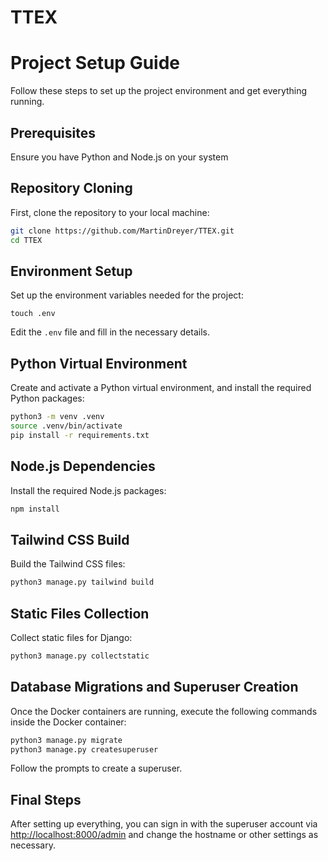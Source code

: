 # TTEX

# Project Setup Guide

Follow these steps to set up the project environment and get everything running.

## Prerequisites

Ensure you have Python and Node.js on your system

## Repository Cloning

First, clone the repository to your local machine:

```bash
git clone https://github.com/MartinDreyer/TTEX.git
cd TTEX
```

## Environment Setup

Set up the environment variables needed for the project:

```plaintext
touch .env
```

Edit the `.env` file and fill in the necessary details.

## Python Virtual Environment

Create and activate a Python virtual environment, and install the required Python packages:

```bash
python3 -m venv .venv
source .venv/bin/activate
pip install -r requirements.txt
```

## Node.js Dependencies

Install the required Node.js packages:

```bash
npm install
```

## Tailwind CSS Build

Build the Tailwind CSS files:

```bash
python3 manage.py tailwind build
```

## Static Files Collection

Collect static files for Django:

```bash
python3 manage.py collectstatic
```

## Database Migrations and Superuser Creation

Once the Docker containers are running, execute the following commands inside the Docker container:

```bash
python3 manage.py migrate
python3 manage.py createsuperuser
```

Follow the prompts to create a superuser.

## Final Steps

After setting up everything, you can sign in with the superuser account via [http://localhost:8000/admin](http://localhost:8000/admin) and change the hostname or other settings as necessary.
